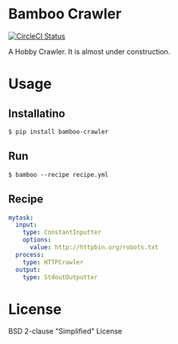 # Bamboo Crawler

[![CircleCI Status](https://circleci.com/gh/kitsuyui/bamboo-crawler.svg?style=shield&circle-token=:circle-token)](https://circleci.com/gh/kitsuyui/bamboo-crawler)

A Hobby Crawler.
It is almost under construction.

# Usage

## Installatino

```console
$ pip install bamboo-crawler
```

## Run

```
$ bamboo --recipe recipe.yml
```

## Recipe

```YAML
mytask:
  input:
    type: ConstantInputter
    options:
      value: http://httpbin.org/robots.txt
  process:
    type: HTTPCrawler
  output:
    type: StdoutOutputter
```

# License

BSD 2-clause "Simplified" License
